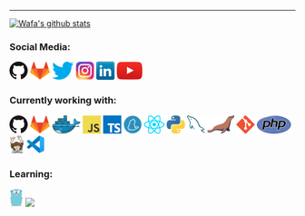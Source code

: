 
<!--

### Hi there 👋

**mwafa/mwafa** is a ✨ _special_ ✨ repository because its `README.md` (this file) appears on your GitHub profile.

Here are some ideas to get you started:

- 🔭 I’m currently working on ...
- 🌱 I’m currently learning ...
- 👯 I’m looking to collaborate on ...
- 🤔 I’m looking for help with ...
- 💬 Ask me about ...
- 📫 How to reach me: ...
- 😄 Pronouns: ...
- ⚡ Fun fact: ...
-->

---

[![Wafa's github stats](https://github-readme-stats.vercel.app/api?username=mwafa&count_private=true)](https://github.com/anuraghazra/github-readme-stats)

### Social Media:

[![](icons/github.png)](https://github.com/mwafa)
[![](icons/gitlab.png)](https://gitlab.com/mwafa)
[![](icons/twitter.png)](https://twitter.com/eiwafa__)
[![](icons/instagram.png)](https://instagram.com/eiwafa__)
[![](icons/linkedin.png)](https://www.linkedin.com/in/muhammad-wafa-587440126/)
[![](icons/youtube.png)](https://www.youtube.com/channel/UC7WlrE3Ea_YkHn9UX3y2VfQ)

### Currently working with:

![](icons/github.png)
![](icons/gitlab.png)
![](icons/docker.png)
![](icons/javascript.png)
![](icons/typescript.png)
![](icons/yarn.png)
![](icons/react.png)
![](icons/python.png)
![](icons/mysql.png)
![](icons/mariadb.png)
![](icons/git.png)
![](icons/php.png)
![](icons/composer.png)
![](icons/vscode.png)

### Learning:
![](icons/golang.png)
![](icons/java-32x32.png)

<!-- ### Previously worked with: -->

